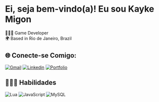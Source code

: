 # Ei, seja bem-vindo(a)! Eu sou Kayke Migon

👨🏻‍💻 Game Developer<br>
🌍 Based in Rio de Janeiro, Brazil<br>

## 🌐 Conecte-se Comigo:

[![Gmail](https://img.shields.io/badge/Gmail-333333?style=for-the-badge&logo=gmail&logoColor=red)](mailto:kaykerodrigomg@gmail.com)
[![Linkedin](https://img.shields.io/badge/LinkedIn-0077B5?style=for-the-badge&logo=linkedin&logoColor=white)](https://linkedin.com/in/kayke-migon)
[![Portfolio](https://img.shields.io/badge/Portfolio-FF5722?style=for-the-badge&logo=todoist&logoColor=white)](https://kayke.vercel.app)

## 👨🏻‍💻 Habilidades
<div style="display: inline_block;">
    <img style="align-items: center;" alt="Lua" src="https://img.shields.io/badge/Lua-2C2D72?style=for-the-badge&logo=lua&logoColor=white">
    <img style="align-items: center;" alt="JavaScript" src="https://img.shields.io/badge/JavaScript-F7DF1E?style=for-the-badge&logo=javascript&logoColor=black">
    <img style="align-items: center;" alt="MySQL" src="https://img.shields.io/badge/MySQL-00000F?style=for-the-badge&logo=mysql&logoColor=white">
</div>
